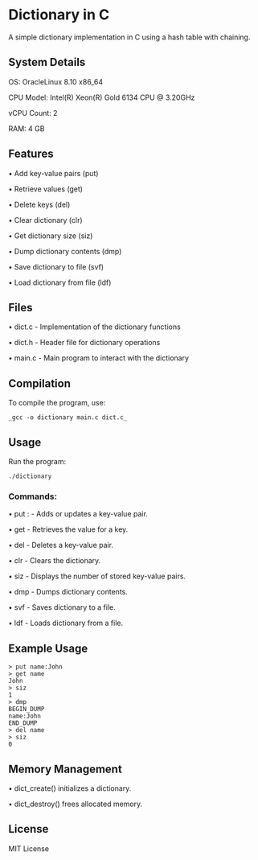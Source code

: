 # Dictionary in C

A simple dictionary implementation in C using a hash table with chaining.


## System Details

OS: OracleLinux 8.10 x86_64

CPU Model: Intel(R) Xeon(R) Gold 6134 CPU @ 3.20GHz

vCPU Count: 2

RAM: 4 GB


## Features

 • Add key-value pairs (put)
  
 • Retrieve values (get)
  
 • Delete keys (del)
  
 • Clear dictionary (clr)
  
 • Get dictionary size (siz)
  
 • Dump dictionary contents (dmp)
  
 • Save dictionary to file (svf)
  
 • Load dictionary from file (ldf)


## Files

• dict.c - Implementation of the dictionary functions

• dict.h - Header file for dictionary operations

• main.c - Main program to interact with the dictionary


## Compilation

To compile the program, use:

 ``` _gcc -o dictionary main.c dict.c_ ```
 

## Usage

Run the program:

 ``` ./dictionary ```
 

### Commands:

• put <key>:<value> - Adds or updates a key-value pair.

• get <key> - Retrieves the value for a key.

• del <key> - Deletes a key-value pair.

• clr - Clears the dictionary.

• siz - Displays the number of stored key-value pairs.

• dmp - Dumps dictionary contents.

• svf <filename> - Saves dictionary to a file.

• ldf <filename> - Loads dictionary from a file.


## Example Usage

```
> put name:John
> get name
John
> siz
1
> dmp
BEGIN_DUMP
name:John
END_DUMP
> del name
> siz
0
```


## Memory Management

• dict_create() initializes a dictionary.

• dict_destroy() frees allocated memory.


## License

MIT License

